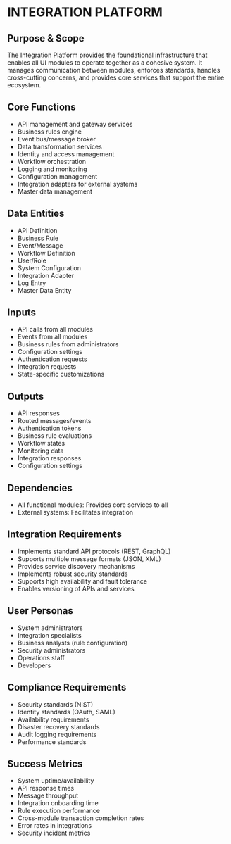# INTEGRATION PLATFORM

## Purpose & Scope
The Integration Platform provides the foundational infrastructure that enables all UI modules to operate together as a cohesive system. It manages communication between modules, enforces standards, handles cross-cutting concerns, and provides core services that support the entire ecosystem.

## Core Functions
- API management and gateway services
- Business rules engine
- Event bus/message broker
- Data transformation services
- Identity and access management
- Workflow orchestration
- Logging and monitoring
- Configuration management
- Integration adapters for external systems
- Master data management

## Data Entities
- API Definition
- Business Rule
- Event/Message
- Workflow Definition
- User/Role
- System Configuration
- Integration Adapter
- Log Entry
- Master Data Entity

## Inputs
- API calls from all modules
- Events from all modules
- Business rules from administrators
- Configuration settings
- Authentication requests
- Integration requests
- State-specific customizations

## Outputs
- API responses
- Routed messages/events
- Authentication tokens
- Business rule evaluations
- Workflow states
- Monitoring data
- Integration responses
- Configuration settings

## Dependencies
- All functional modules: Provides core services to all
- External systems: Facilitates integration

## Integration Requirements
- Implements standard API protocols (REST, GraphQL)
- Supports multiple message formats (JSON, XML)
- Provides service discovery mechanisms
- Implements robust security standards
- Supports high availability and fault tolerance
- Enables versioning of APIs and services

## User Personas
- System administrators
- Integration specialists
- Business analysts (rule configuration)
- Security administrators
- Operations staff
- Developers

## Compliance Requirements
- Security standards (NIST)
- Identity standards (OAuth, SAML)
- Availability requirements
- Disaster recovery standards
- Audit logging requirements
- Performance standards

## Success Metrics
- System uptime/availability
- API response times
- Message throughput
- Integration onboarding time
- Rule execution performance
- Cross-module transaction completion rates
- Error rates in integrations
- Security incident metrics